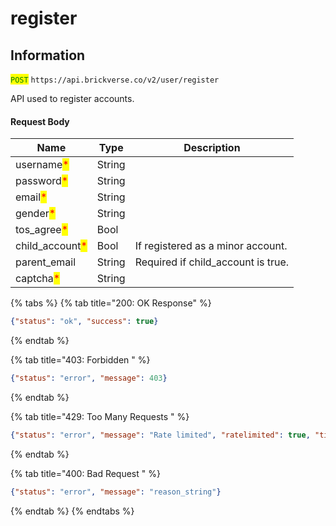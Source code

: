 # register

## Information

<mark style="color:green;">`POST`</mark> `https://api.brickverse.co/v2/user/register`

API used to register accounts.

#### Request Body

| Name                                             | Type   | Description                         |
| ------------------------------------------------ | ------ | ----------------------------------- |
| username<mark style="color:red;">\*</mark>       | String |                                     |
| password<mark style="color:red;">\*</mark>       | String |                                     |
| email<mark style="color:red;">\*</mark>          | String |                                     |
| gender<mark style="color:red;">\*</mark>         | String |                                     |
| tos\_agree<mark style="color:red;">\*</mark>     | Bool   |                                     |
| child\_account<mark style="color:red;">\*</mark> | Bool   | If registered as a minor account.   |
| parent\_email                                    | String | Required if child\_account is true. |
| captcha<mark style="color:red;">\*</mark>        | String |                                     |

{% tabs %}
{% tab title="200: OK Response" %}
```json
{"status": "ok", "success": true}
```
{% endtab %}

{% tab title="403: Forbidden " %}
```json
{"status": "error", "message": 403}
```
{% endtab %}

{% tab title="429: Too Many Requests " %}
```json
{"status": "error", "message": "Rate limited", "ratelimited": true, "time": "seconds_string"}
```
{% endtab %}

{% tab title="400: Bad Request " %}
```json
{"status": "error", "message": "reason_string"}
```
{% endtab %}
{% endtabs %}
